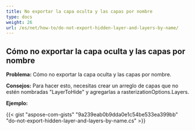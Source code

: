 ```yaml
---
title: No exportar la capa oculta y las capas por nombre
type: docs
weight: 26
url: /es/net/how-to/do-not-export-hidden-layer-and-layers-by-name/
---
```


## **Cómo no exportar la capa oculta y las capas por nombre**

**Problema:** Cómo no exportar la capa oculta y las capas por nombre.

**Consejos:** Para hacer esto, necesitas crear un arreglo de capas que no estén nombradas "LayerToHide" y agregarlas a rasterizationOptions.Layers.

**Ejemplo:**

{{< gist "aspose-com-gists" "9a239eab0b9dda0e1c54be533ea399bb" "do-not-export-hidden-layer-and-layers-by-name.cs" >}}
